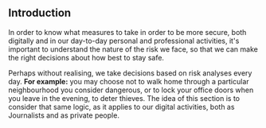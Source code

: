 ## Introduction
In order to know what measures to take in order to be more secure, both digitally and in our day-to-day personal and professional activities, it's important to understand the nature of the risk we face, so that we can make the right decisions about how best to stay safe.

<!--more-->

Perhaps without realising, we take decisions based on risk analyses every day. **For example:** you may choose not to walk home through a particular neighbourhood you consider dangerous, or to lock your office doors when you leave in the evening, to deter thieves. The idea of this section is to consider that same logic, as it applies to our digital activities, both as Journalists and as private people.
